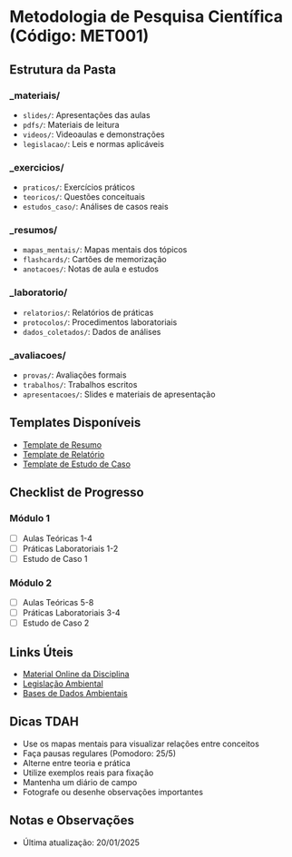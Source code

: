 # Metodologia de Pesquisa Científica (Código: MET001)

## Estrutura da Pasta
### _materiais/
- `slides/`: Apresentações das aulas
- `pdfs/`: Materiais de leitura
- `videos/`: Videoaulas e demonstrações
- `legislacao/`: Leis e normas aplicáveis

### _exercicios/
- `praticos/`: Exercícios práticos
- `teoricos/`: Questões conceituais
- `estudos_caso/`: Análises de casos reais

### _resumos/
- `mapas_mentais/`: Mapas mentais dos tópicos
- `flashcards/`: Cartões de memorização
- `anotacoes/`: Notas de aula e estudos

### _laboratorio/
- `relatorios/`: Relatórios de práticas
- `protocolos/`: Procedimentos laboratoriais
- `dados_coletados/`: Dados de análises

### _avaliacoes/
- `provas/`: Avaliações formais
- `trabalhos/`: Trabalhos escritos
- `apresentacoes/`: Slides e materiais de apresentação

## Templates Disponíveis
- [Template de Resumo](_resumos/template_resumo.md)
- [Template de Relatório](_laboratorio/template_relatorio.md)
- [Template de Estudo de Caso](_exercicios/template_estudo_caso.md)

## Checklist de Progresso
### Módulo 1
- [ ] Aulas Teóricas 1-4
- [ ] Práticas Laboratoriais 1-2
- [ ] Estudo de Caso 1

### Módulo 2
- [ ] Aulas Teóricas 5-8
- [ ] Práticas Laboratoriais 3-4
- [ ] Estudo de Caso 2

## Links Úteis
- [Material Online da Disciplina](link_aqui)
- [Legislação Ambiental](link_aqui)
- [Bases de Dados Ambientais](link_aqui)

## Dicas TDAH
- Use os mapas mentais para visualizar relações entre conceitos
- Faça pausas regulares (Pomodoro: 25/5)
- Alterne entre teoria e prática
- Utilize exemplos reais para fixação
- Mantenha um diário de campo
- Fotografe ou desenhe observações importantes

## Notas e Observações
- Última atualização: 20/01/2025
